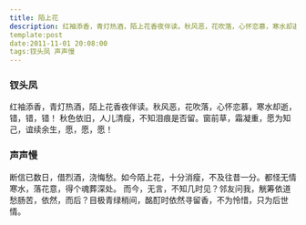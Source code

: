 ```yaml
---
title: 陌上花
description: 红袖添香，青灯热酒，陌上花香夜伴读。秋风恶，花吹落，心怀恋慕，寒水却逝，错，错，错！
template:post
date:2011-11-01 20:08:00
tags:钗头凤 声声慢
---
```


### 钗头凤
红袖添香，青灯热酒，陌上花香夜伴读。秋风恶，花吹落，心怀恋慕，寒水却逝，错，错，错！
秋色依旧，人儿清瘦，不知泪痕是否留。窗前草，霜凝重，愿为知己，谊续余生，愿，愿，愿！

### 声声慢
断信已数日，借烈酒，浇悔愁。如今陌上花，十分消瘦，不及往昔一分。都怪无情寒水，落花意，得个魂葬深处。
而今，无言，不知几时见？邻友问我，觥筹依道愁肠苦，依然，而后？目极青绿梢间，酩酊时依然寻留香，不为怜惜，只为后世情。

